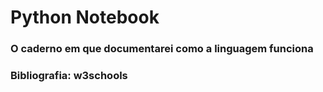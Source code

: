 # Python Notebook
### O caderno em que documentarei como a linguagem funciona

### Bibliografia: w3schools
